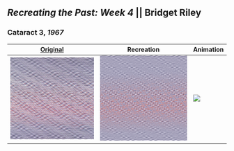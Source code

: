 ## *Recreating the Past: Week 4* || Bridget Riley

### Cataract 3, *1967*

| [Original](hhttps://d3d00swyhr67nd.cloudfront.net/w944h944/collection/BCO/BCO/BCO_BCO_P996-001.jpg) | Recreation | Animation |
| ---------------------------------------------------- | ---------- | ------- |
| ![](media/original.jpg) | ![](media/final.png) | ![](media/animation.gif) |